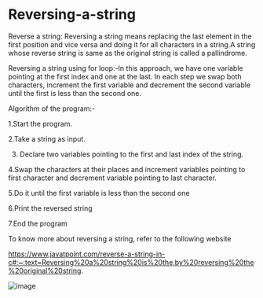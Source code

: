 # Reversing-a-string
Reverse a string: Reversing a string means replacing the last element in the first position and vice versa and doing it for all characters in a string.A string whose reverse string is same as the original string is called a pallindrome.

Reversing a string using for loop:-In this approach, we have one variable pointing at the first index and one at the last. In each step we swap both characters, increment the first variable and decrement the second variable until the first is less than the second one.

Algorithm of the program:-

1.Start the program.

2.Take a string as input.

3. Declare two variables pointing to the first and last index of the string.

4.Swap the characters at their places and increment variables pointing to first character and decrement variable pointing to last character.

5.Do it until the first variable is less than the second one

6.Print the reversed string

7.End the program



To know more about reversing a string, refer to the following website


https://www.javatpoint.com/reverse-a-string-in-c#:~:text=Reversing%20a%20string%20is%20the,by%20reversing%20the%20original%20string.


![image](https://user-images.githubusercontent.com/106736021/232189112-b216ecda-372b-4368-ba7a-bf51ead2cf9a.png)
